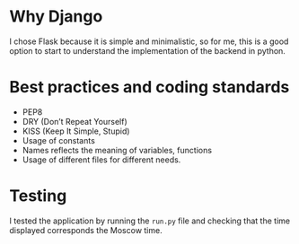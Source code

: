 # Why Django

I chose Flask because it is simple and minimalistic, so for me, this is a good option to start to understand the implementation of the backend in python.

# Best practices and coding standards

- PEP8 
- DRY (Don’t Repeat Yourself)
- KISS (Keep It Simple, Stupid)
- Usage of constants
- Names reflects the meaning of variables, functions
- Usage of different files for different needs.

# Testing

I tested the application by running the ```run.py``` file and checking that the time displayed corresponds the Moscow time.
